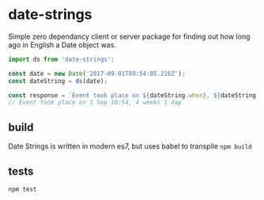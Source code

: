 # date-strings
Simple zero dependancy client or server package for finding out how long ago in English a Date object was.

```js
import ds from 'date-strings';

const date = new Date('2017-09-01T09:54:05.216Z');
const dateString = ds(date);

const response = `Event took place on ${dateString.when}, ${dateString.ago.strings.long} ago`;
// Event took place on 1 Sep 10:54, 4 weeks 1 day
```

## build
Date Strings is written in modern es7, but uses babel to transpile
`npm build`

## tests
`npm test`


